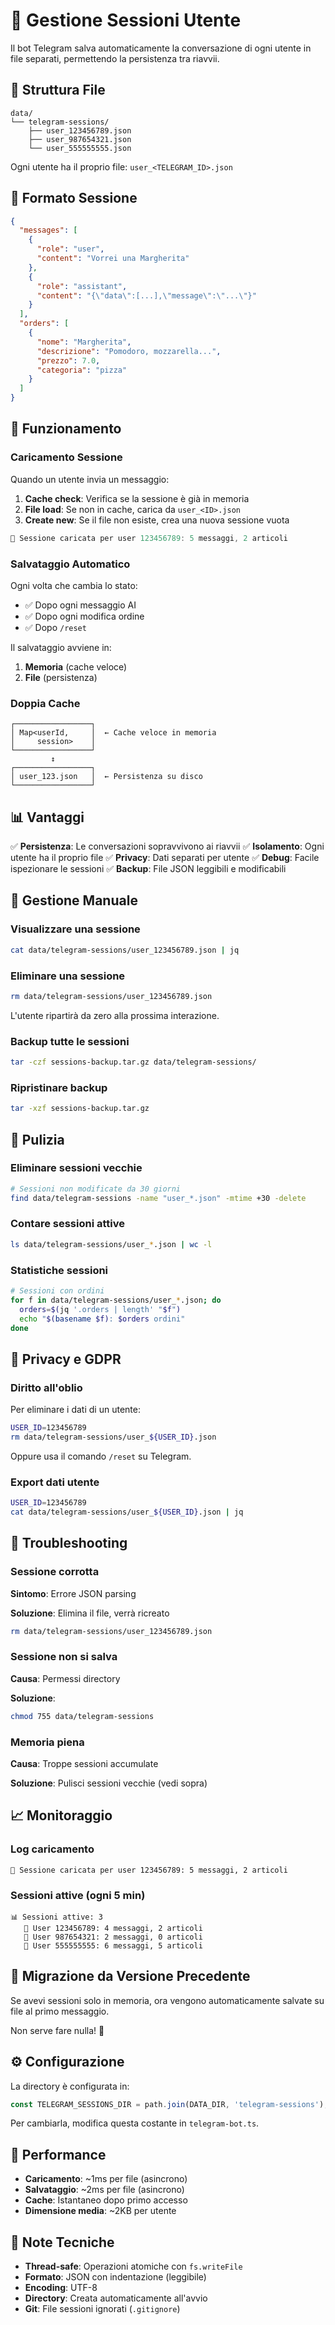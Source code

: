 # 💾 Gestione Sessioni Utente

Il bot Telegram salva automaticamente la conversazione di ogni utente in file separati, permettendo la persistenza tra riavvii.

## 📁 Struttura File

```
data/
└── telegram-sessions/
    ├── user_123456789.json
    ├── user_987654321.json
    └── user_555555555.json
```

Ogni utente ha il proprio file: `user_<TELEGRAM_ID>.json`

## 📝 Formato Sessione

```json
{
  "messages": [
    {
      "role": "user",
      "content": "Vorrei una Margherita"
    },
    {
      "role": "assistant",
      "content": "{\"data\":[...],\"message\":\"...\"}"
    }
  ],
  "orders": [
    {
      "nome": "Margherita",
      "descrizione": "Pomodoro, mozzarella...",
      "prezzo": 7.0,
      "categoria": "pizza"
    }
  ]
}
```

## 🔄 Funzionamento

### Caricamento Sessione

Quando un utente invia un messaggio:

1. **Cache check**: Verifica se la sessione è già in memoria
2. **File load**: Se non in cache, carica da `user_<ID>.json`
3. **Create new**: Se il file non esiste, crea una nuova sessione vuota

```typescript
📂 Sessione caricata per user 123456789: 5 messaggi, 2 articoli
```

### Salvataggio Automatico

Ogni volta che cambia lo stato:
- ✅ Dopo ogni messaggio AI
- ✅ Dopo ogni modifica ordine
- ✅ Dopo `/reset`

Il salvataggio avviene in:
1. **Memoria** (cache veloce)
2. **File** (persistenza)

### Doppia Cache

```
┌─────────────────┐
│ Map<userId,     │  ← Cache veloce in memoria
│     session>    │
└─────────────────┘
         ↕
┌─────────────────┐
│ user_123.json   │  ← Persistenza su disco
└─────────────────┘
```

## 📊 Vantaggi

✅ **Persistenza**: Le conversazioni sopravvivono ai riavvii
✅ **Isolamento**: Ogni utente ha il proprio file
✅ **Privacy**: Dati separati per utente
✅ **Debug**: Facile ispezionare le sessioni
✅ **Backup**: File JSON leggibili e modificabili

## 🔧 Gestione Manuale

### Visualizzare una sessione

```bash
cat data/telegram-sessions/user_123456789.json | jq
```

### Eliminare una sessione

```bash
rm data/telegram-sessions/user_123456789.json
```

L'utente ripartirà da zero alla prossima interazione.

### Backup tutte le sessioni

```bash
tar -czf sessions-backup.tar.gz data/telegram-sessions/
```

### Ripristinare backup

```bash
tar -xzf sessions-backup.tar.gz
```

## 🧹 Pulizia

### Eliminare sessioni vecchie

```bash
# Sessioni non modificate da 30 giorni
find data/telegram-sessions -name "user_*.json" -mtime +30 -delete
```

### Contare sessioni attive

```bash
ls data/telegram-sessions/user_*.json | wc -l
```

### Statistiche sessioni

```bash
# Sessioni con ordini
for f in data/telegram-sessions/user_*.json; do
  orders=$(jq '.orders | length' "$f")
  echo "$(basename $f): $orders ordini"
done
```

## 🔐 Privacy e GDPR

### Diritto all'oblio

Per eliminare i dati di un utente:

```bash
USER_ID=123456789
rm data/telegram-sessions/user_${USER_ID}.json
```

Oppure usa il comando `/reset` su Telegram.

### Export dati utente

```bash
USER_ID=123456789
cat data/telegram-sessions/user_${USER_ID}.json | jq
```

## 🐛 Troubleshooting

### Sessione corrotta

**Sintomo**: Errore JSON parsing

**Soluzione**: Elimina il file, verrà ricreato

```bash
rm data/telegram-sessions/user_123456789.json
```

### Sessione non si salva

**Causa**: Permessi directory

**Soluzione**:
```bash
chmod 755 data/telegram-sessions
```

### Memoria piena

**Causa**: Troppe sessioni accumulate

**Soluzione**: Pulisci sessioni vecchie (vedi sopra)

## 📈 Monitoraggio

### Log caricamento

```
📂 Sessione caricata per user 123456789: 5 messaggi, 2 articoli
```

### Sessioni attive (ogni 5 min)

```
📊 Sessioni attive: 3
   👤 User 123456789: 4 messaggi, 2 articoli
   👤 User 987654321: 2 messaggi, 0 articoli
   👤 User 555555555: 6 messaggi, 5 articoli
```

## 🔄 Migrazione da Versione Precedente

Se avevi sessioni solo in memoria, ora vengono automaticamente salvate su file al primo messaggio.

Non serve fare nulla! 🎉

## ⚙️ Configurazione

La directory è configurata in:

```typescript
const TELEGRAM_SESSIONS_DIR = path.join(DATA_DIR, 'telegram-sessions');
```

Per cambiarla, modifica questa costante in `telegram-bot.ts`.

## 🚀 Performance

- **Caricamento**: ~1ms per file (asincrono)
- **Salvataggio**: ~2ms per file (asincrono)
- **Cache**: Istantaneo dopo primo accesso
- **Dimensione media**: ~2KB per utente

## 📝 Note Tecniche

- **Thread-safe**: Operazioni atomiche con `fs.writeFile`
- **Formato**: JSON con indentazione (leggibile)
- **Encoding**: UTF-8
- **Directory**: Creata automaticamente all'avvio
- **Git**: File sessioni ignorati (`.gitignore`)
